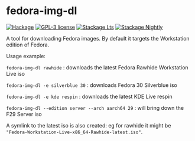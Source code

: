 # fedora-img-dl

[![Hackage](https://img.shields.io/hackage/v/fedora-img-dl.svg)](https://hackage.haskell.org/package/fedora-img-dl)
[![GPL-3 license](https://img.shields.io/badge/license-GPL--3-blue.svg)](LICENSE)
[![Stackage Lts](http://stackage.org/package/fedora-img-dl/badge/lts)](http://stackage.org/lts/package/fedora-img-dl)
[![Stackage Nightly](http://stackage.org/package/fedora-img-dl/badge/nightly)](http://stackage.org/nightly/package/fedora-img-dl)

A tool for downloading Fedora images.
By default it targets the Workstation edition of Fedora.

Usage example:

`fedora-img-dl rawhide` : downloads the latest Fedora Rawhide Workstation Live iso

`fedora-img-dl -e silverblue 30` : downloads Fedora 30 Silverblue iso

`fedora-img-dl -e kde respin` : downloads the latest KDE Live respin

`fedora-img-dl --edition server --arch aarch64 29` : will bring down the F29 Server iso

A symlink to the latest iso is also created:
eg for rawhide it might be `"Fedora-Workstation-Live-x86_64-Rawhide-latest.iso"`.
